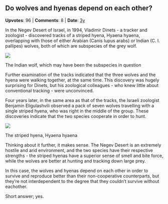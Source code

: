 ## Do wolves and hyenas depend on each other?
    
**Upvotes**: 96 | **Comments**: 8 | **Date**: [3y](https://www.quora.com/Do-wolves-and-hyenas-depend-on-each-other/answer/Gary-Meaney)

In the Negev Desert of Israel, in 1994, Vladimir Dinets - a tracker and zoologist - discovered tracks of a striped hyena, Hyaena hyaena, overlapping with those of either Arabian (Canis lupus arabs) or Indian (C. l. pallipes) wolves, both of which are subspecies of the grey wolf.

![](https://qph.fs.quoracdn.net/main-qimg-6763486918535fe15b08b6d717d56117-lq)

The Indian wolf, which may have been the subspecies in question

Further examination of the tracks indicated that the three wolves and the hyena were walking together, at the same time. This discovery was hugely surprising for Dinets, but his zoological colleagues - who knew little about conventional tracking - were unconvinced.

Four years later, in the same area as that of the tracks, the Israeli zoologist Benjamin Eligulashvili observed a pack of seven wolves travelling with a single striped hyena, who was right in the middle of the group. These discoveries indicate that the two species cooperate in order to hunt.

![](https://qph.fs.quoracdn.net/main-qimg-cf3cec9a615c1c22fea770cc5fee592c-lq)

The striped hyena, Hyaena hyaena

Thinking about it further, it makes sense. The Negev Desert is an extremely hostile and arid environment, and the two species have their respective strengths - the striped hyenas have a superior sense of smell and bite force, while the wolves are better at hunting and tracking down large prey.

In this case, the wolves and hyenas depend on each other in order to survive and reproduce better than their non-cooperative counterparts, but they’re not interdependent to the degree that they couldn’t survive without eachother.

Short answer; yes.

